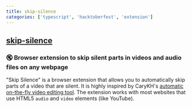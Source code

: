 ```yaml
---
title: skip-silence
categories: ['typescript', 'hacktoberfest', 'extension']
---
```

## [skip-silence](https://github.com/vantezzen/skip-silence)

### 🔇 Browser extension to skip silent parts in videos and audio files on any webpage


"Skip Silence" is a browser extension that allows you to automatically skip parts of a video that are silent.
It is highly inspired by CaryKH's [automatic on-the-fly video editing tool](https://www.youtube.com/watch?v=DQ8orIurGxw).
The extension works with most websites that use HTML5 `audio` and `video` elements (like YouTube).
